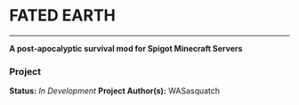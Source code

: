 # FATED EARTH
***
**A post-apocalyptic survival mod for Spigot Minecraft Servers**


### Project
**Status:** *In Development*
**Project Author(s):** WASasquatch


